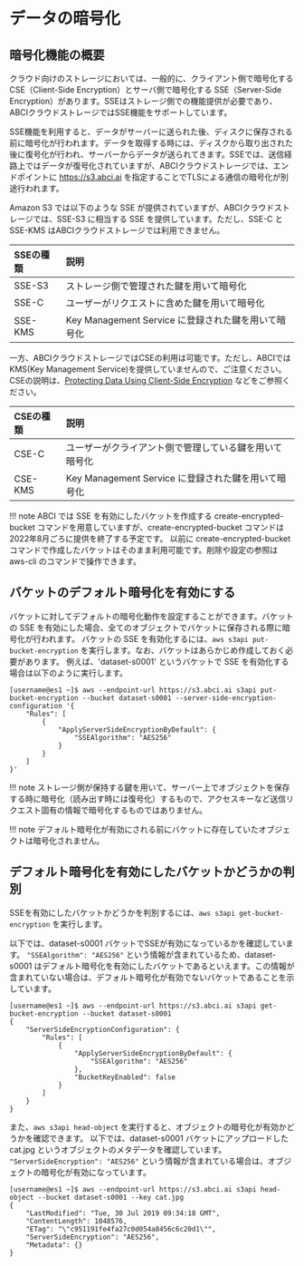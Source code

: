 
# データの暗号化

## 暗号化機能の概要

クラウド向けのストレージにおいては、一般的に、クライアント側で暗号化する CSE（Client-Side Encryption）とサーバ側で暗号化する SSE（Server-Side Encryption）があります。SSEはストレージ側での機能提供が必要であり、ABCIクラウドストレージではSSE機能をサポートしています。

SSE機能を利用すると、データがサーバーに送られた後、ディスクに保存される前に暗号化が行われます。データを取得する時には、ディスクから取り出された後に復号化が行われ、サーバーからデータが送られてきます。SSEでは、送信経路上ではデータが復号化されていますが、ABCIクラウドストレージでは、エンドポイントに https://s3.abci.ai を指定することでTLSによる通信の暗号化が別途行われます。

Amazon S3 では以下のような SSE が提供されていますが、ABCIクラウドストレージでは、SSE-S3 に相当する SSE を提供しています。ただし、SSE-C と SSE-KMS はABCIクラウドストレージでは利用できません。

| SSEの種類 | 説明 |
| :-- | :-- |
| SSE-S3 | ストレージ側で管理された鍵を用いて暗号化 |
| SSE-C | ユーザーがリクエストに含めた鍵を用いて暗号化 |
| SSE-KMS | Key Management Service に登録された鍵を用いて暗号化 |

一方、ABCIクラウドストレージではCSEの利用は可能です。ただし、ABCIではKMS(Key Management Service)を提供していませんので、ご注意ください。
CSEの説明は、[Protecting Data Using Client-Side Encryption](https://docs.aws.amazon.com/AmazonS3/latest/dev/UsingClientSideEncryption.html) などをご参照ください。

| CSEの種類 | 説明 |
| :-- | :-- |
| CSE-C | ユーザーがクライアント側で管理している鍵を用いて暗号化 |
| CSE-KMS | Key Management Service に登録された鍵を用いて暗号化 |

!!! note
    ABCI では SSE を有効にしたバケットを作成する create-encrypted-bucket コマンドを用意していますが、create-encrypted-bucket コマンドは2022年8月ごろに提供を終了する予定です。
    以前に create-encrypted-bucket コマンドで作成したバケットはそのまま利用可能です。削除や設定の参照は aws-cli のコマンドで操作できます。


## バケットのデフォルト暗号化を有効にする

バケットに対してデフォルトの暗号化動作を設定することができます。バケットの SSE を有効にした場合、全てのオブジェクトでバケットに保存される際に暗号化が行われます。
バケットの SSE を有効化するには、`aws s3api put-bucket-encryption` を実行します。なお、バケットはあらかじめ作成しておく必要があります。
例えば、'dataset-s0001' というバケットで SSE を有効化する場合は以下のように実行します。

```
[username@es1 ~]$ aws --endpoint-url https://s3.abci.ai s3api put-bucket-encryption --bucket dataset-s0001 --server-side-encryption-configuration '{
    "Rules": [
        {
            "ApplyServerSideEncryptionByDefault": {
                "SSEAlgorithm": "AES256"
            }
        }
    ]
}'
```

!!! note
    ストレージ側が保持する鍵を用いて、サーバー上でオブジェクトを保存する時に暗号化（読み出す時には復号化）するもので、アクセスキーなど送信リクエスト固有の情報で暗号化するものではありません。

!!! note
    デフォルト暗号化が有効にされる前にバケットに存在していたオブジェクトは暗号化されません。


## デフォルト暗号化を有効にしたバケットかどうかの判別

SSEを有効にしたバケットかどうかを判別するには、`aws s3api get-bucket-encryption` を実行します。

以下では、dataset-s0001 バケットでSSEが有効になっているかを確認しています。 `"SSEAlgorithm": "AES256"` という情報が含まれているため、dataset-s0001 はデフォルト暗号化を有効にしたバケットであるといえます。この情報が含まれていない場合は、デフォルト暗号化が有効でないバケットであることを示しています。

```
[username@es1 ~]$ aws --endpoint-url https://s3.abci.ai s3api get-bucket-encryption --bucket dataset-s0001
{
    "ServerSideEncryptionConfiguration": {
        "Rules": [
            {
                "ApplyServerSideEncryptionByDefault": {
                    "SSEAlgorithm": "AES256"
                },
                "BucketKeyEnabled": false
            }
        ]
    }
}
```

また、`aws s3api head-object` を実行すると、オブジェクトの暗号化が有効かどうかを確認できます。
以下では、dataset-s0001 バケットにアップロードした cat.jpg というオブジェクトのメタデータを確認しています。 `"ServerSideEncryption": "AES256"` という情報が含まれている場合は、オブジェクトの暗号化が有効になっています。

```
[username@es1 ~]$ aws --endpoint-url https://s3.abci.ai s3api head-object --bucket dataset-s0001 --key cat.jpg
{
    "LastModified": "Tue, 30 Jul 2019 09:34:18 GMT",
    "ContentLength": 1048576,
    "ETag": "\"c951191fe4fa27c0d054a8456c6c20d1\"",
    "ServerSideEncryption": "AES256",
    "Metadata": {}
}
```

<!-- CSE? -->
